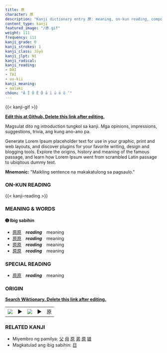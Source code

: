 ```yaml
---
title: 原
character: 原
description: "Kanji dictionary entry 原: meaning, on-kun reading, compounds, origin, related kanji"
content_type: kanji
featured_image: "/原.gif"
weight: 111
frequency: 111
kanji_grade: 0
kanji_strokes: 1
kanji_class: Jōyō
kanji_jlpt: N1
kanji_radical: 
kanji_reading: 
- DAI
- TAI
- oo-kii
kanji_meaning:
- malaki
chōon: "Ā Ī Ū Ē Ō ā ī ū ē ō ’"
---
```

[//]: # (Don't edit the line below. Kanji animated GIF code is automatically generated.)
{{< kanji-gif >}}

[//]: # (Edit below this line.)

**[Edit this at Github. Delete this link after editing.](https://github.com/tim0g/tim/tree/main/content/kanji/原/index.md)**

Magsulat dito ng introduction tungkol sa kanji. Mga opinions, impressions, suggestions, trivia, ang kung ano-ano pa.

Generate Lorem Ipsum placeholder text for use in your graphic, print and web layouts, and discover plugins for your favorite writing, design and blogging tools. Explore the origins, history and meaning of the famous passage, and learn how Lorem Ipsum went from scrambled Latin passage to ubiqitous dummy text.
 
**Mnemonic:** "Maikling sentence na makakatulong sa pagsaulo."

### ON-KUN READING

[//]: # (Don't edit the line below. ON-KUN READING code is automatically generated.)
{{< kanji-reading >}}

### MEANING & WORDS

#### ➊ **Ibig sabihin**
  - [原](../原)[原](../原)　***reading***　meaning
  - [原](../原)[原](../原)　***reading***　meaning
  - [原](../原)[原](../原)　***reading***　meaning
  - [原](../原)[原](../原)　***reading***　meaning

### SPECIAL READING
  - [原](../原)[原](../原)　***reading***　meaning

### ORIGIN

**[Search Wiktionary. Delete this link after editing.](https://wiktionary.org/wiki/原)**
<table class="kanji-table"><tr><td>
<img src="60px-原-bronze.svg.png">
</td><td>▶</td><td>
<img src="60px-原-oracle.svg.png">
</td><td>▶</td>
<td class="kanji-origin">原</td>
</tr></table>

### RELATED KANJI
- Miyembro ng pamilya: [父](../父) [母](../母) [原](../原) [弟](../弟) [原](../原) [娘](../娘)
- Magkatulad ang ibig sabihin: [日](../日)
